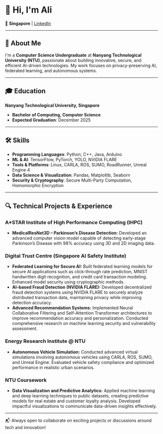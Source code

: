 # 👋 Hi, I'm Ali

📍 **Singapore** | [LinkedIn](https://linkedin.com/in/ali-adi/)

---

## 🚀 About Me

I'm a **Computer Science Undergraduate** at **Nanyang Technological University (NTU)**, passionate about building innovative, secure, and efficient AI-driven technologies. My work focuses on privacy-preserving AI, federated learning, and autonomous systems.

---

## 🎓 Education

**Nanyang Technological University, Singapore**
- **Bachelor of Computing, Computer Science**
- **Expected Graduation**: December 2025

---

## 🛠 Skills

- **Programming Languages**: Python, C++, Java, Arduino
- **ML & AI**: TensorFlow, PyTorch, YOLO, NVIDIA FLARE
- **Tools & Platforms**: Linux, CARLA, ROS, SUMO, RoadRunner, Unreal Engine 4
- **Data Science & Visualization**: Pandas, Matplotlib, Seaborn
- **Security & Cryptography**: Secure Multi-Party Computation, Homomorphic Encryption

---

## 🔍 Technical Projects & Experience

### A*STAR Institute of High Performance Computing (IHPC)
- **MedicalResNet3D – Parkinson’s Disease Detection:** Developed an advanced computer vision model capable of detecting early-stage Parkinson’s Disease with 98% accuracy using 3D and 2D imaging data.

### Digital Trust Centre (Singapore AI Safety Institute)
- **Federated Learning for Secure AI:** Built federated learning models for secure AI applications such as click-through rate prediction, MNIST handwritten digit recognition, and credit card transaction modeling. Enhanced model security using cryptographic methods.
- **AI-based Fraud Detection (NVIDIA FLARE):** Developed decentralized fraud detection systems using NVIDIA FLARE to securely analyze distributed transaction data, maintaining privacy while improving detection accuracy.
- **Advanced Recommendation Systems:** Implemented Neural Collaborative Filtering and Self-Attention Transformer architectures to improve recommendation accuracy and personalization. Conducted comprehensive research on machine learning security and vulnerability assessment.

### Energy Research Institute @ NTU
- **Autonomous Vehicle Simulation:** Conducted advanced virtual simulations involving autonomous vehicles using CARLA, ROS, SUMO, and Unreal Engine. Evaluated vehicle safety compliance and optimized performance in realistic urban scenarios.

### NTU Coursework
- **Data Visualization and Predictive Analytics:** Applied machine learning and deep learning techniques to public datasets, creating predictive models for real estate and customer loyalty analysis. Developed impactful visualizations to communicate data-driven insights effectively.

---

📬 Always open to collaborate on exciting projects or discussions around tech and innovation!
